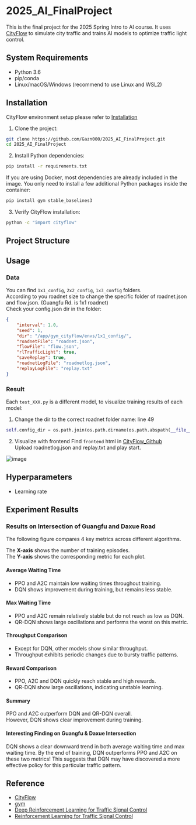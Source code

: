 # 2025_AI_FinalProject
This is the final project for the 2025 Spring Intro to AI course. It uses [CityFlow](https://cityflow-project.github.io) to simulate city traffic and trains AI models to optimize traffic light control.
## System Requirements
- Python 3.6
- pip/conda
- Linux/macOS/Windows (recommend to use Linux and WSL2)
## Installation
CityFlow environment setup please refer to [Installation](https://cityflow.readthedocs.io/en/latest/install.html)
1. Clone the project:
```bash
git clone https://github.com/Gazn000/2025_AI_FinalProject.git
cd 2025_AI_FinalProject
```
2. Install Python dependencies:
```bash
pip install -r requirements.txt
```
  If you are using Docker, most dependencies are already included in the image.
You only need to install a few additional Python packages inside the container:
  ```bash 
  pip install gym stable_baselines3
  ```
3. Verify CityFlow installation:
```bash
python -c "import cityflow"
````
## Project Structure
## Usage
### Data
You can find `1x1_config`, `2x2_config`, `1x3_config` folders.  
According to you roadnet size to change the specific folder of roadnet.json and flow.json. (Guangfu Rd. is 1x1 roadnet)  
Check your config.json dir in the folder:
```json
{
    "interval": 1.0,
    "seed": 1,
    "dir": "/app/gym_cityflow/envs/1x1_config/",
    "roadnetFile": "roadnet.json",
    "flowFile": "flow.json",
    "rlTrafficLight": true,
    "saveReplay": true,
    "roadnetLogFile": "roadnetlog.json",
    "replayLogFile": "replay.txt"
}

```
### Result
Each `test_XXX.py` is a different model, to visualize training results of each model:
1. Change the dir to the correct roadnet folder name: line 49 
```python
self.config_dir = os.path.join(os.path.dirname(os.path.abspath(__file__)), "1x1_config")
```
2. Visualize with frontend
Find `frontend` html in [CityFlow_Github](https://github.com/cityflow-project/CityFlow)  
Upload roadnetlog.json and replay.txt and play start.

![image](https://github.com/user-attachments/assets/c1222943-994e-4fd3-b53f-ed675ba01f0e)

## Hyperparameters
- Learning rate

## Experiment Results
### Results on Intersection of Guangfu and Daxue Road

The following figure compares 4 key metrics across different algorithms.

The **X-axis** shows the number of training episodes.  
The **Y-axis** shows the corresponding metric for each plot.

#### Average Waiting Time
- PPO and A2C maintain low waiting times throughout training.
- DQN shows improvement during training, but remains less stable.

#### Max Waiting Time
- PPO and A2C remain relatively stable but do not reach as low as DQN.
- QR-DQN shows large oscillations and performs the worst on this metric.
#### Throughput Comparison
- Except for DQN, other models show similar throughput.
- Throughput exhibits periodic changes due to bursty traffic patterns.
#### Reward Comparison
- PPO, A2C and DQN quickly reach stable and high rewards.
- QR-DQN show large oscillations, indicating unstable learning.

#### Summary
PPO and A2C outperform DQN and QR-DQN overall.  
However, DQN shows clear improvement during training.

#### Interesting Finding on Guangfu & Daxue Intersection
DQN shows a clear downward trend in both average waiting time and max waiting time. By the end of training, DQN outperforms PPO and A2C on these two metrics! This suggests that DQN may have discovered a more effective policy for this particular traffic pattern.

## Reference
- [CityFlow](https://cityflow-project.github.io)
- [gym](https://www.gymlibrary.dev/index.html)
- [Deep Reinforcement Learning for Traffic Signal Control](https://ieeexplore.ieee.org/document/9241006?denied=)
- [Reinforcement Learning for Traffic Signal Control](https://traffic-signal-control.github.io)